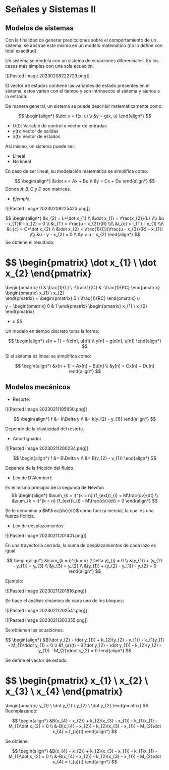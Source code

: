 # Señales y Sistemas II

## Modelos de sistemas

Con la finalidad de generar predicciones sobre el comportamiento de un sistema, se abstrae este mismo en un modelo matemático (no lo define con total exactitud).

Un sistema se modela con un sistema de ecuaciones diferenciales. En los casos más simples con una sola ecuación.

![[Pasted image 20230208222729.png]]

El vector de estados contiene las variables de estado presentes en el sistema, estos varían con el tiempo y son intrínsecos al sistema y ajenos a la entrada.

De manera general, un sistema se puede describir matemáticamente como:

$$
\begin{align*}
	&\dot x = f(x, u) \\
	&y = g(x, u)
\end{align*}
$$

- $U(t)$: Variable de control o vector de entradas
- $y(t)$: Vector de salidas
- x(t): Vector de estados

Así mismo, un sistema puede ser:
- Lineal
- No lineal

En caso de ser lineal, su modelación matemática se simplifica como:

$$
\begin{align*}
	&\dot x = Ax + Bu \\
	&y = Cx + Du
\end{align*}
$$
Donde $A, B, C$ y $D$ son matrices.


- _Ejemplo:_

![[Pasted image 20230208225423.png]]

$$
\begin{align*}
	&x_{2} = L*\dot x_{1} \\
	&\dot x_{1} = \frac{x_{2}}{L} \\\\
	&u - i_{T}R - x_{2} = 0 \\
	&i_{T} = \frac{u - x_{2}}{R} \\\\
	&i_{c} = i_{T} - x_{1} \\\\
	&i_{c} = C*\dot x_{2} \\
	&\dot x_{2} = \frac{1}{C}(\frac{u - x_{2}}{R} - x_{1}) \\\\
	&u - y - x_{2} = 0 \\
	&y = u - x_{2}
\end{align*}
$$
Se obtiene el resultado:

$$
\begin{pmatrix}
	\dot x_{1} \\
	\dot x_{2}
\end{pmatrix}
=
\begin{pmatrix}
	0 & \frac{1}{L} \\
	-\frac{1}{C} & -\frac{1}{RC}
\end{pmatrix}
\begin{pmatrix}
	x_{1} \\
	x_{2}	
\end{pmatrix}
+
\begin{pmatrix}
	0 \\
	\frac{1}{RC}
\end{pmatrix}
u
$$
$$
y =
\begin{pmatrix}
	0 & 1
\end{pmatrix}
\begin{pmatrix}
	x_{1} \\
	x_{2}
\end{pmatrix}
+ u
$$


Un modelo en tiempo discreto toma la forma:

$$
\begin{align*}
	x[n + 1] = f(x[n], u[n]) \\
	y[n] = g(x[n], u[n])
\end{align*}
$$

Si el sistema es lineal se simplifica como:

$$
\begin{align*}
	&x[n + 1] = Ax[n] + Bu[n] \\
	&y[n] = Cx[n] + Du[n]
\end{align*}
$$


## Modelos mecánicos

- Resorte:

![[Pasted image 20230211195830.png]]

$$
\begin{align*}
	f &= k\Delta y \\
	&= k(y_{2} - y_{1})
\end{align*}
$$

Depende de la elasticidad del resorte.


- Amortiguador

![[Pasted image 20230211200234.png]]

$$
\begin{align*}
	f &= B\Delta v \\
	&= B(v_{2} - v_{1})
\end{align*}
$$

Depende de la fricción del fluido.



- Ley de D'Alembert:

Es el mismo principio de la segunda de Newton
$$
\begin{align*}
	&\sum_{k = i}^{k = n} (f_{ext})_{i} = M\frac{dv}{dt} \\
	&\sum_{k = i}^{k = n} (f_{ext})_{i} - M\frac{dv}{dt} = 0
\end{align*}
$$

Se le denomina a $M\frac{dv}{dt}$ como fuerza inercial, la cual es una fuerza ficticia.


- Ley de desplazamientos:

![[Pasted image 20230211201401.png]]

En una trayectoria cerrada, la suma de desplazamientos de cada lazo es igual.

$$
\begin{align*}
	&\sum_{k = i}^{k = n} (\Delta y)_{i} = 0 \\
	&(y_{1}) + (y_{2} - y_{1}) = y_{3} \\
	&y_{3} = y_{2} \\
	&(y_{1}) + (y_{2} - y_{1}) - y_{2} = 0
\end{align*}
$$


Ejemplo:

![[Pasted image 20230211201816.png]]


Se hace el análisis dinámico de cada uno de los bloques:

![[Pasted image 20230211202541.png]]

![[Pasted image 20230211203355.png]]


Se obtienen las ecuaciones:

$$
\begin{align*}
	&B(\dot y_{2} - \dot y_{1}) + k_{2}(y_{2} - y_{1}) - k_{1}y_{1} - M_{1}\ddot y_{1} = 0 \\
	&f_{a}(t) - B(\dot y_{2} - \dot y_{1}) - k_{2}(y_{2} - y_{1}) - M_{2}\ddot y_{2} = 0
\end{align*}
$$

Se define el vector de estado: 

$$
\begin{pmatrix}
	x_{1} \\
	x_{2} \\
	x_{3} \\
	x_{4}
\end{pmatrix}
=
\begin{pmatrix}
	y_{1} \\
	\dot y_{1} \\
	y_{2} \\
	\dot y_{2}
\end{pmatrix}
$$
Reemplazando:

$$
\begin{align*}
	&B(x_{4} - x_{2}) + k_{2}(x_{3} - x_{1}) - k_{1}x_{1} - M_{1}\dot x_{2} = 0 \\
	&-B(x_{4} - x_{2}) - k_{2}(x_{3} - x_{1}) - M_{2}\dot x_{4} = f_{a}(t)
\end{align*}
$$

Se obtiene:

$$
\begin{align*}
	&B(x_{4} - x_{2}) + k_{2}(x_{3} - x_{1}) - k_{1}x_{1} - M_{1}\dot x_{2} = 0 \\
	&-B(x_{4} - x_{2}) - k_{2}(x_{3} - x_{1}) - M_{2}\dot x_{4} = f_{a}(t)
\end{align*}
$$